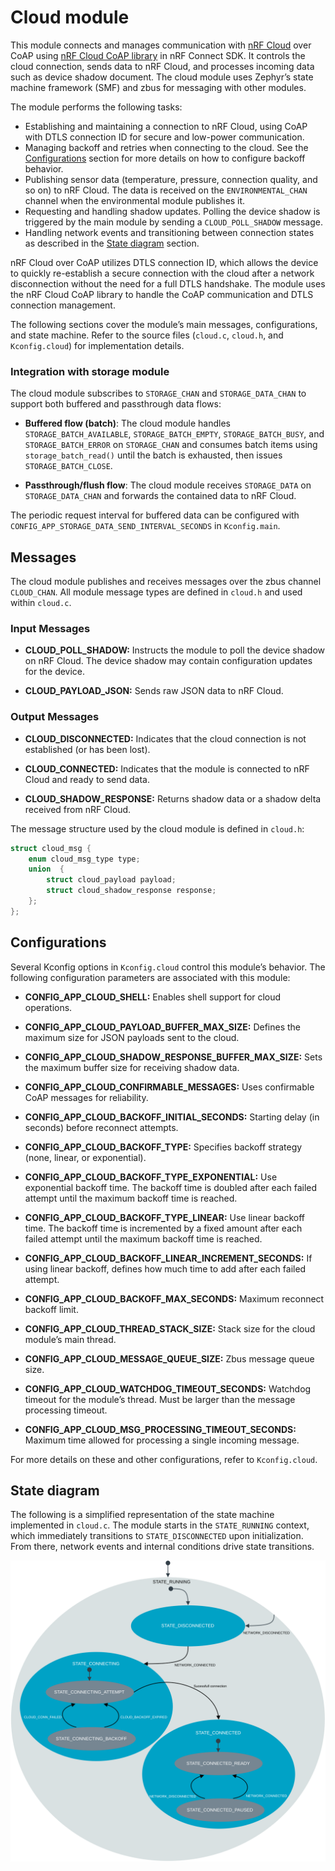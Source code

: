 # Cloud module

This module connects and manages communication with [nRF Cloud](https://www.nrfcloud.com/) over CoAP using [nRF Cloud CoAP library](https://docs.nordicsemi.com/bundle/ncs-latest/page/nrf/libraries/networking/nrf_cloud_coap.html) in nRF Connect SDK. It controls the cloud connection, sends data to nRF Cloud, and processes incoming data such as device shadow document. The cloud module uses Zephyr’s state machine framework (SMF) and zbus for messaging with other modules.

The module performs the following tasks:

- Establishing and maintaining a connection to nRF Cloud, using CoAP with DTLS connection ID for secure and low-power communication.
- Managing backoff and retries when connecting to the cloud. See the [Configurations](#configurations) section for more details on how to configure backoff behavior.
- Publishing sensor data (temperature, pressure, connection quality, and so on) to nRF Cloud. The data is received on the `ENVIRONMENTAL_CHAN` channel when the environmental module publishes it.
- Requesting and handling shadow updates. Polling the device shadow is triggered by the main module by sending a `CLOUD_POLL_SHADOW` message.
- Handling network events and transitioning between connection states as described in the [State diagram](#state-diagram) section.

nRF Cloud over CoAP utilizes DTLS connection ID, which allows the device to quickly re-establish a secure connection with the cloud after a network disconnection without the need for a full DTLS handshake. The module uses the nRF Cloud CoAP library to handle the CoAP communication and DTLS connection management.

The following sections cover the module’s main messages, configurations, and state machine. Refer to the source files (`cloud.c`, `cloud.h`, and `Kconfig.cloud`) for implementation details.

### Integration with storage module

The cloud module subscribes to `STORAGE_CHAN` and `STORAGE_DATA_CHAN` to support both buffered and passthrough data flows:

- **Buffered flow (batch)**: The cloud module handles `STORAGE_BATCH_AVAILABLE`,
  `STORAGE_BATCH_EMPTY`, `STORAGE_BATCH_BUSY`, and `STORAGE_BATCH_ERROR` on `STORAGE_CHAN` and
  consumes batch items using `storage_batch_read()` until the batch is exhausted, then issues
  `STORAGE_BATCH_CLOSE`.

- **Passthrough/flush flow**: The cloud module receives `STORAGE_DATA` on `STORAGE_DATA_CHAN` and
  forwards the contained data to nRF Cloud.

The periodic request interval for buffered data can be configured with
`CONFIG_APP_STORAGE_DATA_SEND_INTERVAL_SECONDS` in `Kconfig.main`.

## Messages

The cloud module publishes and receives messages over the zbus channel `CLOUD_CHAN`. All module message types are defined in `cloud.h` and used within `cloud.c`.

### Input Messages

- **CLOUD_POLL_SHADOW:**
  Instructs the module to poll the device shadow on nRF Cloud. The device shadow may contain configuration updates for the device.

- **CLOUD_PAYLOAD_JSON:**
  Sends raw JSON data to nRF Cloud.

### Output Messages

- **CLOUD_DISCONNECTED:**
  Indicates that the cloud connection is not established (or has been lost).

- **CLOUD_CONNECTED:**
  Indicates that the module is connected to nRF Cloud and ready to send data.

- **CLOUD_SHADOW_RESPONSE:**
  Returns shadow data or a shadow delta received from nRF Cloud.

The message structure used by the cloud module is defined in `cloud.h`:

```c
struct cloud_msg {
	enum cloud_msg_type type;
	union  {
		struct cloud_payload payload;
		struct cloud_shadow_response response;
	};
};
```

## Configurations

Several Kconfig options in `Kconfig.cloud` control this module’s behavior. The following configuration parameters are associated with this module:

- **CONFIG_APP_CLOUD_SHELL:**
  Enables shell support for cloud operations.

- **CONFIG_APP_CLOUD_PAYLOAD_BUFFER_MAX_SIZE:**
  Defines the maximum size for JSON payloads sent to the cloud.

- **CONFIG_APP_CLOUD_SHADOW_RESPONSE_BUFFER_MAX_SIZE:**
  Sets the maximum buffer size for receiving shadow data.

- **CONFIG_APP_CLOUD_CONFIRMABLE_MESSAGES:**
  Uses confirmable CoAP messages for reliability.

- **CONFIG_APP_CLOUD_BACKOFF_INITIAL_SECONDS:**
  Starting delay (in seconds) before reconnect attempts.

- **CONFIG_APP_CLOUD_BACKOFF_TYPE:**
  Specifies backoff strategy (none, linear, or exponential).

- **CONFIG_APP_CLOUD_BACKOFF_TYPE_EXPONENTIAL:**
  Use exponential backoff time. The backoff time is doubled after each failed attempt until the maximum backoff time is reached.

- **CONFIG_APP_CLOUD_BACKOFF_TYPE_LINEAR:**
  Use linear backoff time. The backoff time is incremented by a fixed amount after each failed attempt until the maximum backoff time is reached.

- **CONFIG_APP_CLOUD_BACKOFF_LINEAR_INCREMENT_SECONDS:**
  If using linear backoff, defines how much time to add after each failed attempt.

- **CONFIG_APP_CLOUD_BACKOFF_MAX_SECONDS:**
  Maximum reconnect backoff limit.

- **CONFIG_APP_CLOUD_THREAD_STACK_SIZE:**
  Stack size for the cloud module’s main thread.

- **CONFIG_APP_CLOUD_MESSAGE_QUEUE_SIZE:**
  Zbus message queue size.

- **CONFIG_APP_CLOUD_WATCHDOG_TIMEOUT_SECONDS:**
  Watchdog timeout for the module’s thread. Must be larger than the message processing timeout.

- **CONFIG_APP_CLOUD_MSG_PROCESSING_TIMEOUT_SECONDS:**
  Maximum time allowed for processing a single incoming message.

For more details on these and other configurations, refer to `Kconfig.cloud`.

## State diagram

The following is a simplified representation of the state machine implemented in `cloud.c`. The module starts in the `STATE_RUNNING` context, which immediately transitions to `STATE_DISCONNECTED` upon initialization. From there, network events and internal conditions drive state transitions.

![Cloud module state diagram](../images/cloud_module_state_diagram.svg "Cloud module state diagram")
